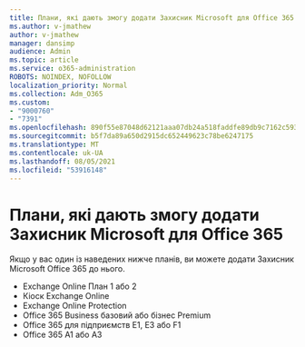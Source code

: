 ```yaml
---
title: Плани, які дають змогу додати Захисник Microsoft для Office 365
ms.author: v-jmathew
author: v-jmathew
manager: dansimp
audience: Admin
ms.topic: article
ms.service: o365-administration
ROBOTS: NOINDEX, NOFOLLOW
localization_priority: Normal
ms.collection: Adm_O365
ms.custom:
- "9000760"
- "7391"
ms.openlocfilehash: 890f55e87048d62121aaa07db24a518faddfe89db9c7162c593ef240de83f1b2
ms.sourcegitcommit: b5f7da89a650d2915dc652449623c78be6247175
ms.translationtype: MT
ms.contentlocale: uk-UA
ms.lasthandoff: 08/05/2021
ms.locfileid: "53916148"
---
```

# <a name="plans-that-let-you-add-microsoft-defender-for-office-365"></a>Плани, які дають змогу додати Захисник Microsoft для Office 365

Якщо у вас один із наведених нижче планів, ви можете додати Захисник Microsoft Office 365 до нього.

- Exchange Online План 1 або 2
- Кіоск Exchange Online
- Exchange Online Protection
- Office 365 Business базовий або бізнес Premium
- Office 365 для підприємств E1, E3 або F1
- Office 365 A1 або A3
